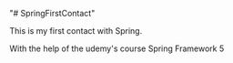 "# SpringFirstContact" 

This is my first contact with Spring.

With the help of the udemy's course Spring Framework 5
